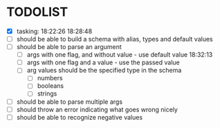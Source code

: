 # TODOLIST

- [x] tasking: 18:22:26 18:28:48
- [ ] should be able to build a schema with alias, types and default values
- [ ] should be able to parse an argument
  - [ ] args with one flag, and without value - use default value 18:32:13
  - [ ] args with one flag and a value - use the passed value
  - [ ] arg values should be the specified type in the schema
    - [ ] numbers
    - [ ] booleans
    - [ ] strings
- [ ] should be able to parse multiple args
- [ ] should throw an error indicating what goes wrong nicely
- [ ] should be able to recognize negative values
